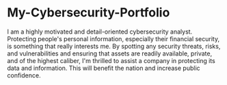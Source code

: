 # My-Cybersecurity-Portfolio
I am a highly motivated and detail-oriented cybersecurity analyst.
Protecting people's personal information, especially their financial security, is something that really interests me.
By spotting any security threats, risks, and vulnerabilities and ensuring that assets are readily available, private, and of the highest caliber, I'm thrilled to assist a company in protecting its data and information. This will benefit the nation and increase public confidence.
